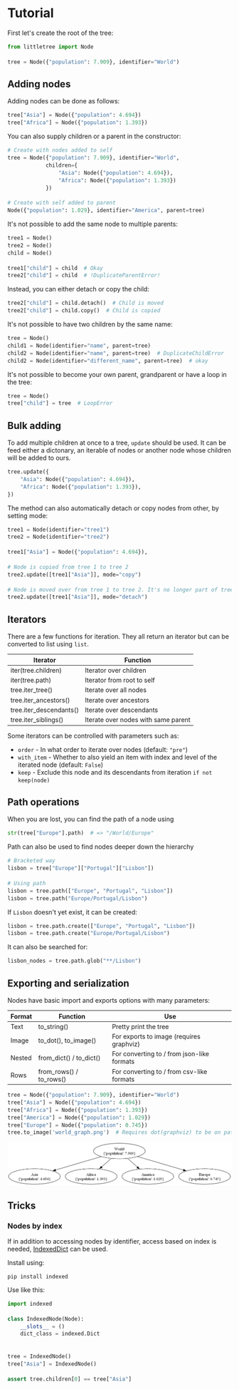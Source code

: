 # Tutorial

First let's create the root of the tree:

```python
from littletree import Node

tree = Node({"population": 7.909}, identifier="World")
```

## Adding nodes

Adding nodes can be done as follows:

```python
tree["Asia"] = Node({"population": 4.694})
tree["Africa"] = Node({"population": 1.393})
```

You can also supply children or a parent in the constructor:

```python
# Create with nodes added to self
tree = Node({"population": 7.909}, identifier="World",
            children={
                "Asia": Node({"population": 4.694}),
                "Africa": Node({"population": 1.393})
            })

# Create with self added to parent
Node({"population": 1.029}, identifier="America", parent=tree)
```

It's not possible to add the same node to multiple parents:

```python
tree1 = Node()
tree2 = Node()
child = Node()

tree1["child"] = child  # Okay
tree2["child"] = child  # !DuplicateParentError!
```

Instead, you can either detach or copy the child:

```python
tree2["child"] = child.detach()  # Child is moved
tree2["child"] = child.copy()  # Child is copied
```

It's not possible to have two children by the same name:

```python
tree = Node()
child1 = Node(identifier="name", parent=tree)
child2 = Node(identifier="name", parent=tree)  # DuplicateChildError
child2 = Node(identifier="different_name", parent=tree)  # okay
```

It's not possible to become your own parent, grandparent or have a loop in the tree:

```python
tree = Node()
tree["child"] = tree  # LoopError
```

## Bulk adding

To add multiple children at once to a tree, `update` should be used.
It can be feed either a dictonary, an iterable of nodes or another node whose children will be added to ours.

```python
tree.update({
    "Asia": Node({"population": 4.694}),
    "Africa": Node({"population": 1.393}),
})
```

The method can also automatically detach or copy nodes from other, by setting mode:

```python
tree1 = Node(identifier="tree1")
tree2 = Node(identifier="tree2")

tree1["Asia"] = Node({"population": 4.694}),

# Node is copied from tree 1 to tree 2
tree2.update([tree1["Asia"]], mode="copy")

# Node is moved over from tree 1 to tree 2. It's no longer part of tree 1.
tree2.update([tree1["Asia"]], mode="detach")
```

## Iterators

There are a few functions for iteration.
They all return an iterator but can be converted to list using `list`.

| Iterator                | Function                            |
|-------------------------|-------------------------------------|
| iter(tree.children)     | Iterator over children              |
| iter(tree.path)         | Iterator from root to self          |
| tree.iter_tree()        | Iterate over all nodes              |
| tree.iter_ancestors()   | Iterate over ancestors              |
| tree.iter_descendants() | Iterate over descendants            |
| tree.iter_siblings()    | Iterate over nodes with same parent |

Some iterators can be controlled with parameters such as:
- `order` - In what order to iterate over nodes (default: `"pre"`)
- `with_item` - Whether to also yield an item with index and level of the iterated node (default: `False`)
- `keep` - Exclude this node and its descendants from iteration `if not keep(node)`

## Path operations

When you are lost, you can find the path of a node using

```python
str(tree["Europe"].path)  # => "/World/Europe"
```

Path can also be used to find nodes deeper down the hierarchy

```python
# Bracketed way
lisbon = tree["Europe"]["Portugal"]["Lisbon"])

# Using path
lisbon = tree.path(["Europe", "Portugal", "Lisbon"])
lisbon = tree.path("Europe/Portugal/Lisbon")
```

If `Lisbon` doesn't yet exist, it can be created:

```python
lisbon = tree.path.create(["Europe", "Portugal", "Lisbon"])
lisbon = tree.path.create("Europe/Portugal/Lisbon")
```

It can also be searched for:

```python
lisbon_nodes = tree.path.glob("**/Lisbon")
```

## Exporting and serialization

Nodes have basic import and exports options with many parameters:

| Format | Function                | Use                                        |
|--------|-------------------------|--------------------------------------------|
| Text   | to_string()             | Pretty print the tree                      | 
| Image  | to_dot(), to_image()    | For exports to image (requires graphviz)   | 
| Nested | from_dict() / to_dict() | For converting to / from json-like formats |
| Rows   | from_rows() / to_rows() | For converting to / from csv-like formats  |

```python
tree = Node({"population": 7.909}, identifier="World")
tree["Asia"] = Node({"population": 4.694})
tree["Africa"] = Node({"population": 1.393})
tree["America"] = Node({"population": 1.029})
tree["Europe"] = Node({"population": 0.745})
tree.to_image('world_graph.png')  # Requires dot(graphviz) to be on path
```

![world](world_graph.png)

## Tricks

### Nodes by index

If in addition to accessing nodes by identifier, access based on index is needed,
[IndexedDict](https://pypi.org/project/indexed/) can be used.

Install using:

```shell
pip install indexed
```

Use like this:

```python
import indexed

class IndexedNode(Node):
    __slots__ = ()
    dict_class = indexed.Dict


tree = IndexedNode()
tree["Asia"] = IndexedNode()

assert tree.children[0] == tree["Asia"]
```
